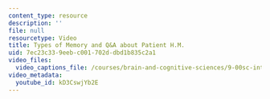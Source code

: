 ```yaml
---
content_type: resource
description: ''
file: null
resourcetype: Video
title: Types of Memory and Q&A about Patient H.M.
uid: 7ec23c33-9eeb-c001-702d-dbd1b835c2a1
video_files:
  video_captions_file: /courses/brain-and-cognitive-sciences/9-00sc-introduction-to-psychology-fall-2011/memory-ii/types-of-memory-and-q-a-about-patient-h.m/kD3CswjYb2E.vtt
video_metadata:
  youtube_id: kD3CswjYb2E
---
```

